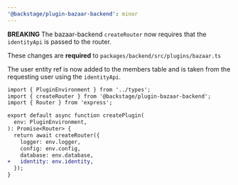 ```yaml
---
'@backstage/plugin-bazaar-backend': minor
---
```


**BREAKING** The bazaar-backend `createRouter` now requires that the `identityApi` is passed to the router.

These changes are **required** to `packages/backend/src/plugins/bazaar.ts`

The user entity ref is now added to the members table and is taken from the requesting user using the `identityApi`.

```diff
import { PluginEnvironment } from '../types';
import { createRouter } from '@backstage/plugin-bazaar-backend';
import { Router } from 'express';

export default async function createPlugin(
  env: PluginEnvironment,
): Promise<Router> {
  return await createRouter({
    logger: env.logger,
    config: env.config,
    database: env.database,
+   identity: env.identity,
  });
}
```

